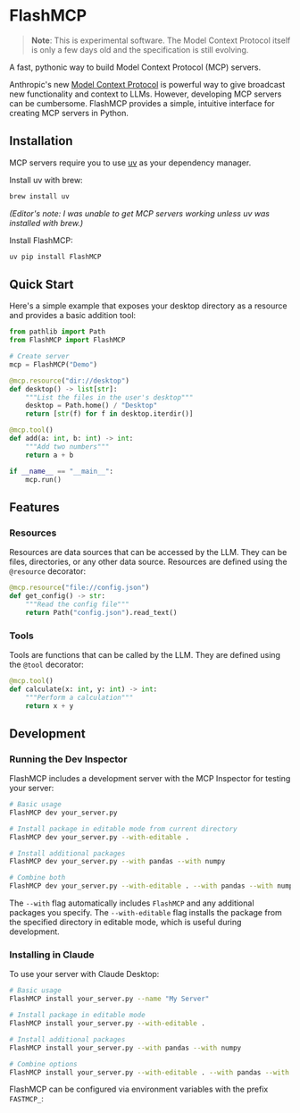 # FlashMCP

> **Note**: This is experimental software. The Model Context Protocol itself is only a few days old and the specification is still evolving.

A fast, pythonic way to build Model Context Protocol (MCP) servers.

Anthropic's new [Model Context Protocol](https://modelcontextprotocol.io) is powerful way to give broadcast new functionality and context to LLMs. However, developing MCP servers can be cumbersome. FlashMCP provides a simple, intuitive interface for creating MCP servers in Python.

## Installation

MCP servers require you to use [uv](https://github.com/astral-sh/uv) as your dependency manager.


Install uv with brew:
```bash
brew install uv
```
*(Editor's note: I was unable to get MCP servers working unless uv was installed with brew.)*

Install FlashMCP:
```bash
uv pip install FlashMCP
```



## Quick Start

Here's a simple example that exposes your desktop directory as a resource and provides a basic addition tool:

```python
from pathlib import Path
from FlashMCP import FlashMCP

# Create server
mcp = FlashMCP("Demo")

@mcp.resource("dir://desktop")
def desktop() -> list[str]:
    """List the files in the user's desktop"""
    desktop = Path.home() / "Desktop"
    return [str(f) for f in desktop.iterdir()]

@mcp.tool()
def add(a: int, b: int) -> int:
    """Add two numbers"""
    return a + b

if __name__ == "__main__":
    mcp.run()
```

## Features

### Resources

Resources are data sources that can be accessed by the LLM. They can be files, directories, or any other data source. Resources are defined using the `@resource` decorator:

```python
@mcp.resource("file://config.json")
def get_config() -> str:
    """Read the config file"""
    return Path("config.json").read_text()
```

### Tools

Tools are functions that can be called by the LLM. They are defined using the `@tool` decorator:

```python
@mcp.tool()
def calculate(x: int, y: int) -> int:
    """Perform a calculation"""
    return x + y
```

## Development

### Running the Dev Inspector

FlashMCP includes a development server with the MCP Inspector for testing your server:

```bash
# Basic usage
FlashMCP dev your_server.py

# Install package in editable mode from current directory
FlashMCP dev your_server.py --with-editable .

# Install additional packages
FlashMCP dev your_server.py --with pandas --with numpy

# Combine both
FlashMCP dev your_server.py --with-editable . --with pandas --with numpy
```

The `--with` flag automatically includes `FlashMCP` and any additional packages you specify. The `--with-editable` flag installs the package from the specified directory in editable mode, which is useful during development.

### Installing in Claude

To use your server with Claude Desktop:

```bash
# Basic usage
FlashMCP install your_server.py --name "My Server"

# Install package in editable mode
FlashMCP install your_server.py --with-editable .

# Install additional packages
FlashMCP install your_server.py --with pandas --with numpy

# Combine options
FlashMCP install your_server.py --with-editable . --with pandas --with numpy
```


FlashMCP can be configured via environment variables with the prefix `FASTMCP_`:
